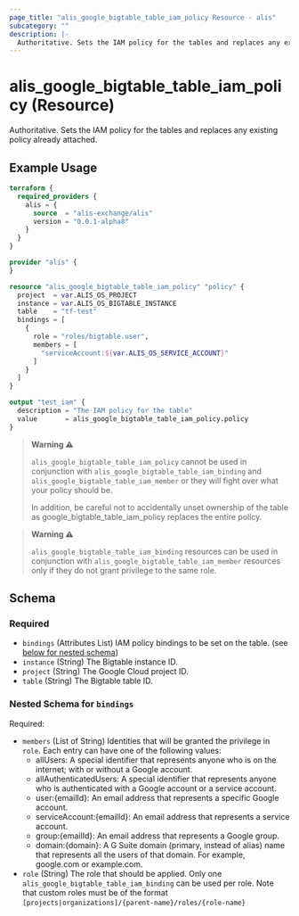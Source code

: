 ```yaml
---
page_title: "alis_google_bigtable_table_iam_policy Resource - alis"
subcategory: ""
description: |-
  Authoritative. Sets the IAM policy for the tables and replaces any existing policy already attached.
---
```


# alis_google_bigtable_table_iam_policy (Resource)

Authoritative. Sets the IAM policy for the tables and replaces any existing policy already attached.

## Example Usage

```terraform
terraform {
  required_providers {
    alis = {
      source  = "alis-exchange/alis"
      version = "0.0.1-alpha8"
    }
  }
}

provider "alis" {
}

resource "alis_google_bigtable_table_iam_policy" "policy" {
  project  = var.ALIS_OS_PROJECT
  instance = var.ALIS_OS_BIGTABLE_INSTANCE
  table    = "tf-test"
  bindings = [
    {
      role = "roles/bigtable.user",
      members = [
        "serviceAccount:${var.ALIS_OS_SERVICE_ACCOUNT}"
      ]
    }
  ]
}

output "test_iam" {
  description = "The IAM policy for the table"
  value       = alis_google_bigtable_table_iam_policy.policy
}
```

> **Warning ⚠️**
>
> `alis_google_bigtable_table_iam_policy` cannot be used in conjunction with `alis_google_bigtable_table_iam_binding` and `alis_google_bigtable_table_iam_member` or they will fight over what your policy should be.
>
> In addition, be careful not to accidentally unset ownership of the table as google_bigtable_table_iam_policy replaces the entire policy.

> **Warning ⚠️**
>
> `alis_google_bigtable_table_iam_binding` resources can be used in conjunction with `alis_google_bigtable_table_iam_member` resources only if they do not grant privilege to the same role.

<!-- schema generated by tfplugindocs -->
## Schema

### Required

- `bindings` (Attributes List) IAM policy bindings to be set on the table. (see [below for nested schema](#nestedatt--bindings))
- `instance` (String) The Bigtable instance ID.
- `project` (String) The Google Cloud project ID.
- `table` (String) The Bigtable table ID.

<a id="nestedatt--bindings"></a>
### Nested Schema for `bindings`

Required:

- `members` (List of String) Identities that will be granted the privilege in `role`. Each entry can have one of the following values:
	- allUsers: A special identifier that represents anyone who is on the internet; with or without a Google account.
	- allAuthenticatedUsers: A special identifier that represents anyone who is authenticated with a Google account or a service account.
	- user:{emailId}: An email address that represents a specific Google account.
	- serviceAccount:{emailId}: An email address that represents a service account.
	- group:{emailId}: An email address that represents a Google group.
	- domain:{domain}: A G Suite domain (primary, instead of alias) name that represents all the users of that domain. For example, google.com or example.com.
- `role` (String) The role that should be applied. Only one `alis_google_bigtable_table_iam_binding` can be used per role.
Note that custom roles must be of the format `[projects|organizations]/{parent-name}/roles/{role-name}`